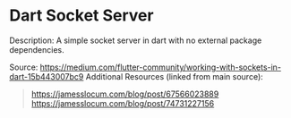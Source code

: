 # Dart Socket Server

Description: A simple socket server in dart with no external package dependencies.

Source: https://medium.com/flutter-community/working-with-sockets-in-dart-15b443007bc9
Additional Resources (linked from main source):
 > https://jamesslocum.com/blog/post/67566023889
 > https://jamesslocum.com/blog/post/74731227156